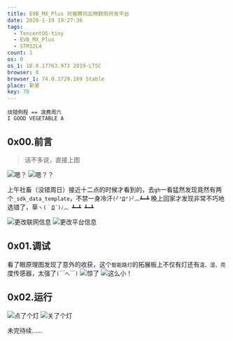```yaml
---
title: EVB_MX_Plus 对接腾讯云物联网开发平台
date: 2020-1-19 19:27:36
tags:
  - TencentOS-tiny
  - EVB_MX_Plus
  - STM32L4
count: 1
os: 0
os_1: 10.0.17763.973 2019-LTSC
browser: 0
browser_1: 74.0.3729.169 Stable
place: 新家
key: 70
---
```

    烧错例程 == 浪费周六
    I GOOD VEGETABLE A
<!-- more -->
## 0x00.前言
> 话不多说，直接上图

![嗯？](https://i1.yuangezhizao.cn/Redmi-K20Pro/IMG_20200119_193052.jpg!webp)
![嗯？？](https://i1.yuangezhizao.cn/Redmi-K20Pro/IMG_20200119_193134.jpg!webp)

上午社畜（没错周日）接近十二点的时候才看到的，去`gh`一看猛然发现竟然有两个`_sdk_data_template`，不禁一身冷汗`(╯°Д°)╯︵┻━┻`
晚上回家才发现非常不巧地选错了，草`ヽ(｀Д´)ﾉ︵ ┻━┻ ┻━┻ `

![更改联网信息](https://i1.yuangezhizao.cn/Win-10/20200119194217.png!webp)
![更改平台信息](https://i1.yuangezhizao.cn/Win-10/20200119194442.png!webp)

## 0x01.调试
看了眼原理图发现了意外的收获，这个`智能路灯`的拓展板上不仅有灯还有`温、湿、亮`度传感器，太强了`(￣へ￣)`
![惊了](https://i1.yuangezhizao.cn/Win-10/20200119195721.jpg!webp)
![这么小！](https://i1.yuangezhizao.cn/Redmi-K20Pro/IMG_20200119_195907.jpg!webp)

## 0x02.运行
![点了个灯](https://i1.yuangezhizao.cn/Win-10/20200119212212.png!webp)
![关了个灯](https://i1.yuangezhizao.cn/Win-10/20200119212224.png!webp)

未完待续……
